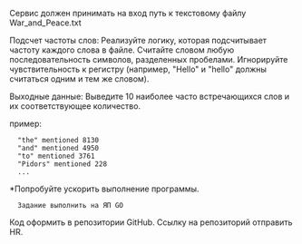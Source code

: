 Сервис должен принимать на вход путь к текстовому файлу War_and_Peace.txt 

Подсчет частоты слов:
Реализуйте логику, которая подсчитывает частоту каждого слова в файле. Считайте словом любую последовательность символов, разделенных пробелами.
Игнорируйте чувствительность к регистру (например, "Hello" и "hello" должны считаться одним и тем же словом).

Выходные данные:
Выведите 10 наиболее часто встречающихся слов и их соответствующее количество.

пример: 

```
  "the" mentioned 8130
  "and" mentioned 4950
  "to" mentioned 3761
  "Pidors" mentioned 228
  ...
```

*Попробуйте ускорить выполнение программы.

```
  Задание выполнить на ЯП GO
```
Код оформить в репозитории GitHub. Ссылку на репозиторий отправить HR.
